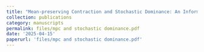 ```yaml
---
title: "Mean-preserving Contraction and Stochastic Dominance: An Information Design Perspective"
collection: publications
category: manuscripts
permalink: files/mpc and stochastic dominance.pdf
date: '2025-04-15'
paperurl: 'files/mpc and stochastic dominance.pdf'
---
```

